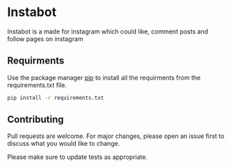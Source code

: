 # Instabot
Instabot is a made for instagram which could like, comment posts and follow pages on instagram

## Requirments

Use the package manager [pip](https://pip.pypa.io/en/stable/) to install all the requirments from the requirements.txt file.

```bash
pip install -r requirements.txt
```

## Contributing
Pull requests are welcome. For major changes, please open an issue first to discuss what you would like to change.

Please make sure to update tests as appropriate.
